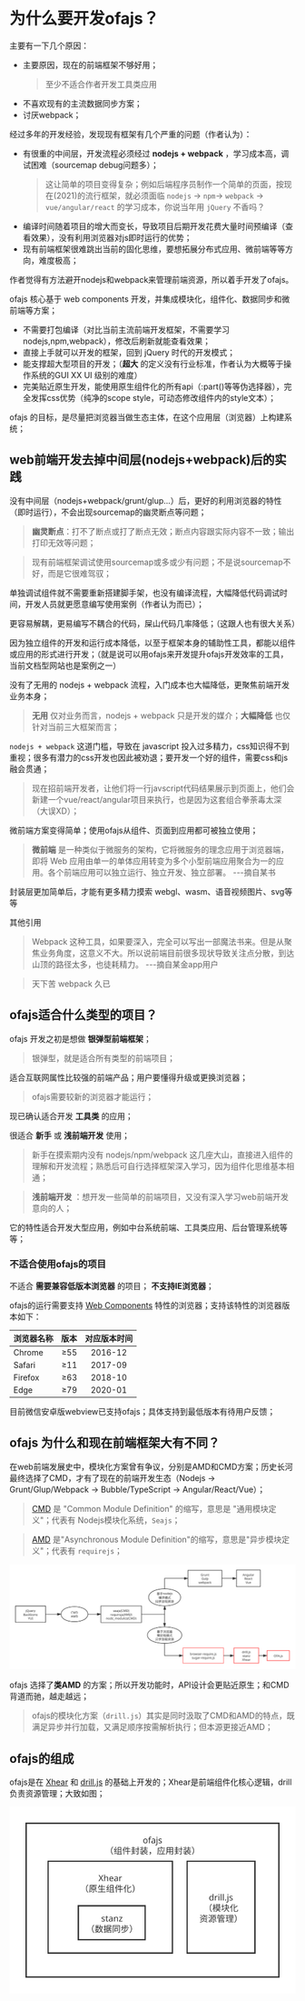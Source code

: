 # 为什么要开发ofajs？

主要有一下几个原因：

- 主要原因，现在的前端框架不够好用；
    > 至少不适合作者开发工具类应用
- 不喜欢现有的主流数据同步方案；
- 讨厌webpack；

经过多年的开发经验，发现现有框架有几个严重的问题（作者认为）：

- 有很重的中间层，开发流程必须经过 **nodejs + webpack** ，学习成本高，调试困难（sourcemap debug问题多）；
    > 这让简单的项目变得复杂；例如后端程序员制作一个简单的页面，按现在(2021)的流行框架，就必须面临 `nodejs` -> `npm`-> `webpack` -> `vue/angular/react` 的学习成本，你说当年用 `jQuery` 不香吗？
- 编译时间随着项目的增大而变长，导致项目后期开发花费大量时间预编译（查看效果），没有利用浏览器对js即时运行的优势；
- 现有前端框架很难跳出当前的固化思维，要想拓展分布式应用、微前端等等方向，难度极高；

作者觉得有方法避开nodejs和webpack来管理前端资源，所以着手开发了ofajs。

ofajs 核心基于 web components 开发，并集成模块化，组件化、数据同步和微前端等方案；

- 不需要打包编译（对比当前主流前端开发框架，不需要学习nodejs,npm,webpack），修改后刷新就能查看效果；
- 直接上手就可以开发的框架，回到 jQuery 时代的开发模式；
- 能支撑超大型项目的开发；（**超大** 的定义没有行业标准，作者认为大概等于操作系统的GUI XX UI 级别的难度）
- 完美贴近原生开发，能使用原生组件化的所有api（:part()等等伪选择器），完全发挥css优势（纯净的scope style，可动态修改组件内的style文本）；

ofajs 的目标，是尽量把浏览器当做生态主体，在这个应用层（浏览器）上构建系统；

<!-- ## 前端开发没有了中间层的好处？ -->
## web前端开发去掉中间层(nodejs+webpack)后的实践

没有中间层（nodejs+webpack/grunt/glup...）后，更好的利用浏览器的特性（即时运行），不会出现sourcemap的幽灵断点等问题；

> **幽灵断点**：打不了断点或打了断点无效；断点内容跟实际内容不一致；输出打印无效等问题；

> 现有前端框架调试使用sourcemap或多或少有问题；不是说sourcemap不好，而是它很难驾驭；

单独调试组件就不需要重新搭建脚手架，也没有编译流程，大幅降低代码调试时间，开发人员就更愿意编写使用案例（作者认为而已）；

更容易解耦，更易编写不耦合的代码，屎山代码几率降低；（这跟人也有很大关系）

因为独立组件的开发和运行成本降低，以至于框架本身的辅助性工具，都能以组件或应用的形式进行开发；（就是说可以用ofajs来开发提升ofajs开发效率的工具，当前文档型网站也是案例之一）

没有了无用的 nodejs + webpack 流程，入门成本也大幅降低，更聚焦前端开发业务本身；

> **无用** 仅对业务而言，nodejs + webpack 只是开发的媒介；**大幅降低** 也仅针对当前三大框架而言；

`nodejs + webpack` 这道门槛，导致在 javascript 投入过多精力，css知识得不到重视；很多有潜力的css开发也因此被劝退；要开发一个好的组件，需要css和js融会贯通；

> 现在招前端开发者，让他们将一行javscript代码结果展示到页面上，他们会新建一个vue/react/angular项目来执行，也是因为这套组合拳荼毒太深（大误XD）；

微前端方案变得简单；使用ofajs从组件、页面到应用都可被独立使用；

> **微前端** 是一种类似于微服务的架构，它将微服务的理念应用于浏览器端，即将 Web 应用由单一的单体应用转变为多个小型前端应用聚合为一的应用。各个前端应用可以独立运行、独立开发、独立部署。 ---摘自某书

封装层更加简单后，才能有更多精力摸索 webgl、wasm、语音视频图片、svg等等

其他引用

> Webpack 这种工具，如果要深入，完全可以写出一部魔法书来。但是从聚焦业务角度，这意义不大。所以说前端目前很多现状导致关注点分散，到达山顶的路径太多，也徒耗精力。 ---摘自某金app用户

> 天下苦 webpack 久已

## ofajs适合什么类型的项目？

ofajs 开发之初是想做 **银弹型前端框架**；

> 银弹型，就是适合所有类型的前端项目；

适合互联网属性比较强的前端产品；用户要懂得升级或更换浏览器；

> ofajs需要较新的浏览器才能运行；

现已确认适合开发 **工具类** 的应用；

很适合 **新手** 或 **浅前端开发** 使用；

> 新手在摸索期内没有 nodejs/npm/webpack 这几座大山，直接进入组件的理解和开发流程；熟悉后可自行选择框架深入学习，因为组件化思维基本相通；

> **浅前端开发** ：想开发一些简单的前端项目，又没有深入学习web前端开发意向的人；

它的特性适合开发大型应用，例如中台系统前端、工具类应用、后台管理系统等等；

### 不适合使用ofajs的项目

不适合 **需要兼容低版本浏览器** 的项目； **不支持IE浏览器**；

ofajs的运行需要支持 [Web Components](https://developer.mozilla.org/zh-CN/docs/Web/Web_Components) 特性的浏览器；支持该特性的浏览器版本如下：

| 浏览器名称 | 版本 | 对应版本时间 |
| :-----| ----: | :----: |
| Chrome | ≥55 | 2016-12 |
| Safari | ≥11 | 2017-09 |
| Firefox | ≥63 | 2018-10 |
| Edge | ≥79 | 2020-01 |

目前微信安卓版webview已支持ofajs；具体支持到最低版本有待用户反馈；

## ofajs 为什么和现在前端框架大有不同？
<!-- ## ofajs的开发历史 -->
在web前端发展史中，模块化方案曾有争议，分别是AMD和CMD方案；历史长河最终选择了CMD，才有了现在的前端开发生态（Nodejs -> Grunt/Glup/Webpack -> Bubble/TypeScript -> Angular/React/Vue）；

> [CMD](https://github.com/cmdjs/specification/blob/master/draft/module.md) 是 "Common Module Definition" 的缩写，意思是 "通用模块定义"；代表有 Nodejs模块化系统，`Seajs`；

> [AMD](https://github.com/amdjs/amdjs-api/wiki/AMD) 是"Asynchronous Module Definition"的缩写，意思是"异步模块定义"；代表有 `requirejs`；

<img src="./liucheng.svg" style="max-wdith:100%;">

ofajs 选择了**类AMD** 的方案；所以开发功能时，API设计会更贴近原生；和CMD背道而驰，越走越远；

> ofajs的模块化方案（`drill.js`）其实是同时汲取了CMD和AMD的特点，既满足异步并行加载，又满足顺序按需解析执行；但本源更接近AMD；

## ofajs的组成

ofajs是在 [Xhear](https://github.com/kirakiray/Xhear) 和 [drill.js](https://github.com/kirakiray/drill.js) 的基础上开发的；Xhear是前端组件化核心逻辑，drill负责资源管理；大致如图；

<img src="./main.svg" style="max-width:100%;">

<!-- ## ofajs和现有前端框架相同的地方

- MVVM
- 模板渲染
- 模块化
- 组件化
- 数据同步
- 路由

## ofajs 特色功能

- 微前端
- 页面标签（一个标签引用页面，参考小程序）
- app标签（一个标签引用app，参考小程序）

开发ofajs之初，就想方设法让每个api都简单易用； -->